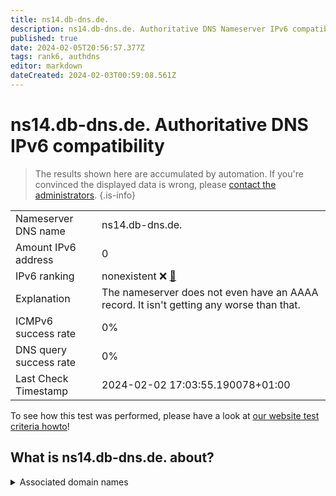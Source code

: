 ```yaml
---
title: ns14.db-dns.de.
description: ns14.db-dns.de. Authoritative DNS Nameserver IPv6 compatibility
published: true
date: 2024-02-05T20:56:57.377Z
tags: rank6, authdns
editor: markdown
dateCreated: 2024-02-03T00:59:08.561Z
---
```


# ns14.db-dns.de. Authoritative DNS IPv6 compatibility

> The results shown here are accumulated by automation. If you're convinced the displayed data is wrong, please [contact the administrators](/howto/chat). 
{.is-info}




|   |   |
| - | - |
| Nameserver DNS name | ns14.db-dns.de.
| Amount IPv6 address | 0
| IPv6 ranking | nonexistent :x: [🔗](/howto/ranking) |
| Explanation | The nameserver does not even have an AAAA record. It isn't getting any worse than that. |
| ICMPv6 success rate | 0%|
| DNS query success rate | 0% |
| Last Check Timestamp | 2024-02-02 17:03:55.190078+01:00 |

To see how this test was performed, please have a look at [our website test criteria howto](/howto/testcriteria/authdns)!


## What is ns14.db-dns.de. about?






<details>
<summary>Associated domain names</summary>

deutschebank.de

www.deutsche-bank.de

</details>
